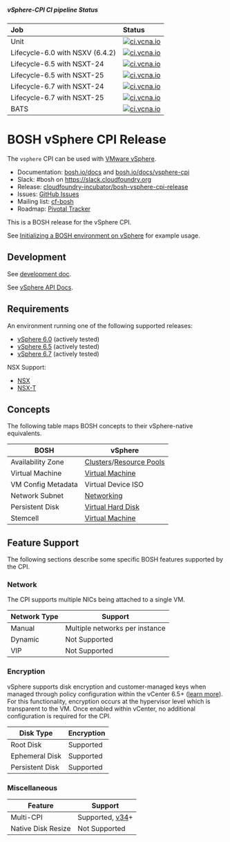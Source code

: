 ##### vSphere-CPI CI pipeline Status 

| Job | Status |
| :--- | :--- |
| Unit | [![ci.vcna.io](https://ci.vcna.io/api/v1/teams/vcpi/pipelines/vSphere-CPI/jobs/unit-test/badge)](https://ci.vcna.io/teams/vcpi/pipelines/vSphere-CPI?groups=Complete-View)|
| Lifecycle-6.0 with NSXV (6.4.2) | [![ci.vcna.io](https://ci.vcna.io/api/v1/teams/vcpi/pipelines/vSphere-CPI/jobs/lifecycle-6.0-NSXV/badge)](https://ci.vcna.io/teams/vcpi/pipelines/vSphere-CPI?groups=Complete-View)|
| Lifecycle-6.5 with NSXT-24 | [![ci.vcna.io](https://ci.vcna.io/api/v1/teams/vcpi/pipelines/vSphere-CPI/jobs/lifecycle-6.5-NSXT25/badge)](https://ci.vcna.io/teams/vcpi/pipelines/vSphere-CPI?groups=Complete-View)|
| Lifecycle-6.5 with NSXT-25 | [![ci.vcna.io](https://ci.vcna.io/api/v1/teams/vcpi/pipelines/vSphere-CPI/jobs/lifecycle-6.5-NSXT25/badge)](https://ci.vcna.io/teams/vcpi/pipelines/vSphere-CPI?groups=Complete-View)|
| Lifecycle-6.7 with NSXT-24 | [![ci.vcna.io](https://ci.vcna.io/api/v1/teams/vcpi/pipelines/vSphere-CPI/jobs/lifecycle-6.7-NSXT24/badge)](https://ci.vcna.io/teams/vcpi/pipelines/vSphere-CPI?groups=Complete-View)|
| Lifecycle-6.7 with NSXT-25 | [![ci.vcna.io](https://ci.vcna.io/api/v1/teams/vcpi/pipelines/vSphere-CPI/jobs/lifecycle-6.7-NSXT25/badge)](https://ci.vcna.io/teams/vcpi/pipelines/vSphere-CPI?groups=Complete-View)|
| BATS | [![ci.vcna.io](https://ci.vcna.io/api/v1/teams/vcpi/pipelines/vSphere-CPI/jobs/bats/badge)](https://ci.vcna.io/teams/vcpi/pipelines/vSphere-CPI?groups=Complete-View)|

# BOSH vSphere CPI Release

The `vsphere` CPI can be used with [VMware vSphere](https://www.vmware.com/products/vsphere.html).

* Documentation: [bosh.io/docs](https://bosh.io/docs) and [bosh.io/docs/vsphere-cpi](https://bosh.io/docs/vsphere-cpi.html)
* Slack: #bosh on <https://slack.cloudfoundry.org>
* Release: [cloudfoundry-incubator/bosh-vsphere-cpi-release](https://github.com/cloudfoundry-incubator/bosh-vsphere-cpi-release)
* Issues: [GitHub Issues](https://github.com/cloudfoundry-incubator/bosh-vsphere-cpi-release/issues)
* Mailing list: [cf-bosh](https://lists.cloudfoundry.org/pipermail/cf-bosh)
* Roadmap: [Pivotal Tracker](https://www.pivotaltracker.com/n/projects/2110693)

This is a BOSH release for the vSphere CPI.

See [Initializing a BOSH environment on vSphere](https://bosh.io/docs/init-vsphere.html) for example usage.

## Development

See [development doc](docs/development.md).

See [vSphere API Docs](http://pubs.vmware.com/vsphere-60/topic/com.vmware.wssdk.apiref.doc/right-pane.html).

## Requirements

An environment running one of the following supported releases:

  * [vSphere 6.0](https://docs.vmware.com/en/VMware-vSphere/6.0/rn/vsphere-esxi-vcenter-server-60-release-notes.html) (actively tested)
  * [vSphere 6.5](https://docs.vmware.com/en/VMware-vSphere/6.5/rn/vsphere-esxi-vcenter-server-65-release-notes.html) (actively tested)
  * [vSphere 6.7](https://docs.vmware.com/en/VMware-vSphere/6.7/rn/vsphere-esxi-vcenter-server-67-release-notes.html) (actively tested)

NSX Support:

  * [NSX](https://docs.vmware.com/en/VMware-NSX-for-vSphere/index.html)
  * [NSX-T](https://docs.vmware.com/en/VMware-NSX-T/index.html)

## Concepts

The following table maps BOSH concepts to their vSphere-native equivalents.

| BOSH | vSphere |
| ---- | ------- |
| Availability Zone | [Clusters](https://docs.vmware.com/en/VMware-vSphere/6.0/com.vmware.vsphere.monitoring.doc/GUID-A47D16C9-0B07-4DB8-BB79-D67DD97D5194.html?hWord=N4IghgNiBcIMYQK4GcAuBTATskBfIA)/[Resource Pools](https://docs.vmware.com/en/VMware-vSphere/6.0/com.vmware.vsphere.monitoring.doc/GUID-74D23242-B353-4267-8CC3-7800DD9BB92A.html) |
| Virtual Machine | [Virtual Machine](https://docs.vmware.com/en/VMware-vSphere/6.5/com.vmware.vsphere.vm_admin.doc/GUID-55238059-912E-411F-A0E9-A7A536972A91.html) |
| VM Config Metadata | Virtual Device ISO |
| Network Subnet | [Networking](https://docs.vmware.com/en/VMware-vSphere/6.0/com.vmware.vsphere.networking.doc/GUID-35B40B0B-0C13-43B2-BC85-18C9C91BE2D4.html) |
| Persistent Disk | [Virtual Hard Disk](https://docs.vmware.com/en/VMware-vSphere/6.5/com.vmware.vsphere.vm_admin.doc/GUID-79116E5D-22B3-4E84-86DF-49A8D16E7AF2.html) |
| Stemcell | [Virtual Machine](https://docs.vmware.com/en/VMware-vSphere/6.5/com.vmware.vsphere.vm_admin.doc/GUID-55238059-912E-411F-A0E9-A7A536972A91.html) |


## Feature Support

The following sections describe some specific BOSH features supported by the CPI.


### Network

The CPI supports multiple NICs being attached to a single VM.

| Network Type | Support |
| ------------ | ------- |
| Manual | Multiple networks per instance |
| Dynamic | Not Supported |
| VIP | Not Supported |


### Encryption

vSphere supports disk encryption and customer-managed keys when managed through policy configuration within the vCenter 6.5+ ([learn more](https://docs.vmware.com/en/VMware-vSphere/6.7/com.vmware.vsphere.security.doc/GUID-A29066CD-8EF8-4A4E-9FC9-8628E05FC859.html)). For this functionality, encryption occurs at the hypervisor level which is transparent to the VM. Once enabled within vCenter, no additional configuration is required for the CPI.

| Disk Type | Encryption |
| --------- | ---------- |
| Root Disk | Supported |
| Ephemeral Disk | Supported |
| Persistent Disk | Supported |


### Miscellaneous

| Feature | Support |
| ------- | ------- |
| Multi-CPI | Supported, [v34](https://github.com/cloudfoundry-incubator/bosh-vsphere-cpi-release/releases/tag/v34)+ |
| Native Disk Resize | Not Supported |
